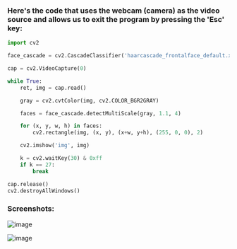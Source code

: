 ###  Here's the  code that uses the webcam (camera) as the video source and allows us to exit the program by pressing the 'Esc' key:

```py
import cv2

face_cascade = cv2.CascadeClassifier('haarcascade_frontalface_default.xml')

cap = cv2.VideoCapture(0)

while True:
    ret, img = cap.read()

    gray = cv2.cvtColor(img, cv2.COLOR_BGR2GRAY)

    faces = face_cascade.detectMultiScale(gray, 1.1, 4)

    for (x, y, w, h) in faces:
        cv2.rectangle(img, (x, y), (x+w, y+h), (255, 0, 0), 2)

    cv2.imshow('img', img)

    k = cv2.waitKey(30) & 0xff
    if k == 27:
        break

cap.release()
cv2.destroyAllWindows()
```
### Screenshots:
![image](https://github.com/deujahritik/ISE-Capstone-Design-2023/assets/92029196/8e5fcb8d-323c-4fa4-a29d-f08988c38fc5)

![image](https://github.com/deujahritik/ISE-Capstone-Design-2023/assets/92029196/a5c84d5e-0adf-4afb-b4ed-88f540123df8)

